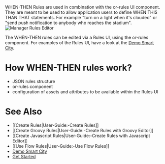 WHEN-THEN Rules are used in combination with the or-rules UI component. They are meant to be used to allow application users to define WHEN THIS THAN THAT statements. For example "turn on a light when it's clouded" or "send push notification to anybody who reaches the stadium".
![Manager Rules Editor](https://github.com/openremote/Documentation/blob/master/manuscript/figures/Manager%20-%20When-Then%20Editor.png)

The WHEN-THEN rules can be edited via a Rules UI, using the or-rules component. For examples of the Rules UI, have a look at the [Demo Smart City](https://github.com/openremote/openremote/wiki/Demo-Smart-City).

# How WHEN-THEN rules work?

- JSON rules structure
- or-rules component
- configuration of assets and attributes to be available within the Rules UI

# See Also

- [[Create Rules|User-Guide:-Create Rules]]
- [[Create Groovy Rules|User-Guide:-Create Rules with Groovy Editor]]
- [[Create Javascript Rules|User-Guide:-Create Rules with Javascript Editor]]
- [[Use Flow Rules|User-Guide:-Use Flow Rules]]
- [Demo Smart City](Demo-Smart-City)
- [Get Started](https://openremote.io/get-started-manager/)